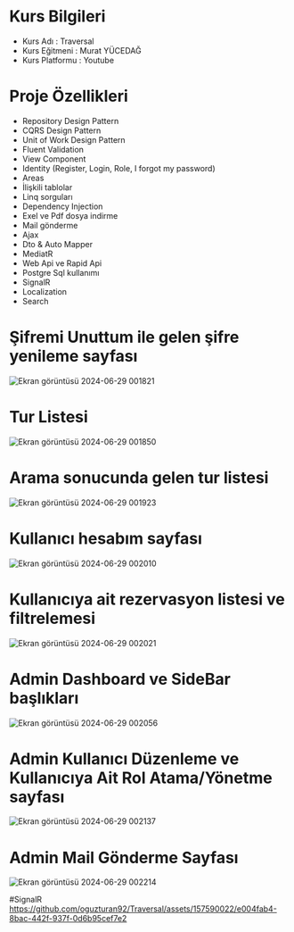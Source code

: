 
# Kurs Bilgileri
- Kurs Adı : Traversal
- Kurs Eğitmeni : Murat YÜCEDAĞ
- Kurs Platformu : Youtube

# Proje Özellikleri
- Repository Design Pattern
- CQRS Design Pattern
- Unit of Work Design Pattern
- Fluent Validation
- View Component
- Identity (Register, Login, Role, I forgot my password)
- Areas
- İlişkili tablolar
- Linq sorguları
- Dependency Injection
- Exel ve Pdf dosya indirme
- Mail gönderme
- Ajax
- Dto & Auto Mapper
- MediatR
- Web Api ve Rapid Api
- Postgre Sql kullanımı
- SignalR
- Localization
- Search

# Şifremi Unuttum ile gelen şifre yenileme sayfası
![Ekran görüntüsü 2024-06-29 001821](https://github.com/oguzturan92/Traversal/assets/157590022/368bba00-8fb1-4fca-9de7-b0c361e3dc84)

# Tur Listesi
![Ekran görüntüsü 2024-06-29 001850](https://github.com/oguzturan92/Traversal/assets/157590022/4321d635-e262-432d-92e4-a1b4ad58893e)

# Arama sonucunda gelen tur listesi
![Ekran görüntüsü 2024-06-29 001923](https://github.com/oguzturan92/Traversal/assets/157590022/c6c9300d-7df6-41aa-a75b-463b422c1787)

# Kullanıcı hesabım sayfası
![Ekran görüntüsü 2024-06-29 002010](https://github.com/oguzturan92/Traversal/assets/157590022/8a5b8c1f-1f02-43de-935c-029d1d44579b)

# Kullanıcıya ait rezervasyon listesi ve filtrelemesi
![Ekran görüntüsü 2024-06-29 002021](https://github.com/oguzturan92/Traversal/assets/157590022/e88c6357-80a4-446d-bfcb-ad5d21445c7b)

# Admin Dashboard ve SideBar başlıkları
![Ekran görüntüsü 2024-06-29 002056](https://github.com/oguzturan92/Traversal/assets/157590022/1be94987-720d-4244-96a3-09b80687977e)

# Admin Kullanıcı Düzenleme ve Kullanıcıya Ait Rol Atama/Yönetme sayfası
![Ekran görüntüsü 2024-06-29 002137](https://github.com/oguzturan92/Traversal/assets/157590022/969f5203-4590-4d1d-9b10-4c2a549b3049)

# Admin Mail Gönderme Sayfası
![Ekran görüntüsü 2024-06-29 002214](https://github.com/oguzturan92/Traversal/assets/157590022/38a5564b-8994-4829-8fbe-8a48cace3fe9)

#SignalR
https://github.com/oguzturan92/Traversal/assets/157590022/e004fab4-8bac-442f-937f-0d6b95cef7e2
